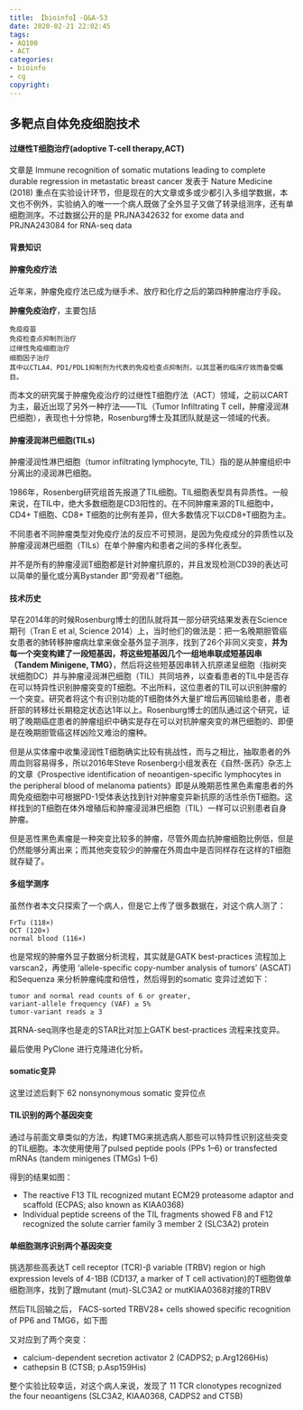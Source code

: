 ```yaml
---
title: 【bioinfo】-Q&A-53
date: 2020-02-21 22:02:45
tags:
- AQ100
- ACT
categories:
- bioinfo
- cg
copyright:
---
```

## 多靶点自体免疫细胞技术

#### 过继性T细胞治疗(adoptive T-cell therapy,ACT)
文章是 Immune recognition of somatic mutations leading to complete durable regression in metastatic breast cancer 发表于 Nature Medicine (2018) 重点在实验设计环节，但是现在的大文章或多或少都引入多组学数据，本文也不例外，实验纳入的唯一一个病人既做了全外显子又做了转录组测序，还有单细胞测序。不过数据公开的是 PRJNA342632 for exome data and PRJNA243084 for RNA-seq data

#### 背景知识
#### 肿瘤免疫疗法
近年来，肿瘤免疫疗法已成为继手术、放疗和化疗之后的第四种肿瘤治疗手段。

**肿瘤免疫治疗**，主要包括
```
免疫疫苗
免疫检查点抑制剂治疗
过继性免疫细胞治疗
细胞因子治疗
其中以CTLA4、PD1/PDL1抑制剂为代表的免疫检查点抑制剂，以其显著的临床疗效而备受瞩目。
```
而本文的研究属于肿瘤免疫治疗的过继性T细胞疗法（ACT）领域，之前以CART为主，最近出现了另外一种疗法——TIL（Tumor Infiltrating T cell，肿瘤浸润淋巴细胞），表现也十分惊艳，Rosenburg博士及其团队就是这一领域的代表。

#### 肿瘤浸润淋巴细胞(TILs)
肿瘤浸润性淋巴细胞（tumor infiltrating lymphocyte, TIL）指的是从肿瘤组织中分离出的浸润淋巴细胞。

1986年，Rosenberg研究组首先报道了TIL细胞。TIL细胞表型具有异质性。一般来说，在TIL中，绝大多数细胞是CD3阳性的。在不同肿瘤来源的TIL细胞中，CD4+ T细胞、CD8+ T细胞的比例有差异，但大多数情况下以CD8+T细胞为主。

不同患者不同肿瘤类型对免疫疗法的反应不可预测，是因为免疫成分的异质性以及肿瘤浸润淋巴细胞（TILs）在单个肿瘤内和患者之间的多样化表型。

并不是所有的肿瘤浸润T细胞都是针对肿瘤抗原的，并且发现检测CD39的表达可以简单的量化或分离Bystander 即“旁观者”T细胞。

#### 技术历史
早在2014年的时候Rosenburg博士的团队就将其一部分研究结果发表在Science期刊（Tran E et al, Science 2014）上，当时他们的做法是：把一名晚期胆管癌女患者的肺转移肿瘤病灶拿来做全基外显子测序，找到了26个非同义突变，**并为每一个突变构建了一段短基因，将这些短基因几个一组地串联成短基因串（Tandem Minigene, TMG）**，然后将这些短基因串转入抗原递呈细胞（指树突状细胞DC）并与肿瘤浸润淋巴细胞（TIL）共同培养，以查看患者的TIL中是否存在可以特异性识别肿瘤突变的T细胞。不出所料，这位患者的TIL可以识别肿瘤的一个突变。研究者将这个有识别功能的T细胞体外大量扩增后再回输给患者，患者肝部的转移灶长期稳定状态达1年以上。Rosenburg博士的团队通过这个研究，证明了晚期癌症患者的肿瘤组织中确实是存在可以对抗肿瘤突变的淋巴细胞的、即便是在晚期胆管癌这样凶险又难治的瘤种。

但是从实体瘤中收集浸润性T细胞确实比较有挑战性，而与之相比，抽取患者的外周血则容易得多，所以2016年Steve Rosenberg小组发表在《自然-医药》杂志上的文章《Prospective identification of neoantigen-specific lymphocytes in the peripheral blood of melanoma patients》即是从晚期恶性黑色素瘤患者的外周免疫细胞中可根据PD-1受体表达找到针对肿瘤变异新抗原的活性杀伤T细胞。这样找到的T细胞在体外增殖后和肿瘤浸润淋巴细胞（TIL）一样可以识别患者自身肿瘤。

但是恶性黑色素瘤是一种突变比较多的肿瘤，尽管外周血抗肿瘤细胞比例低，但是仍然能够分离出来；而其他突变较少的肿瘤在外周血中是否同样存在这样的T细胞就存疑了。



#### 多组学测序
虽然作者本文只探索了一个病人，但是它上传了很多数据在，对这个病人测了：
```
FrTu (118×)
OCT (120×)
normal blood (116×)
```
也是常规的肿瘤外显子数据分析流程，其实就是GATK best-practices 流程加上 varscan2，再使用 ‘allele-specific copy-number analysis of tumors’ (ASCAT) 和Sequenza 来分析肿瘤纯度和倍性，然后得到的somatic 变异过滤如下：
```
tumor and normal read counts of 6 or greater,
variant-allele frequency (VAF) ≥ 5%
tumor-variant reads ≥ 3
```
其RNA-seq测序也是走的STAR比对加上GATK best-practices 流程来找变异。

最后使用 PyClone 进行克隆进化分析。

#### somatic变异
这里过滤后剩下 62 nonsynonymous somatic 变异位点

#### TIL识别的两个基因突变
通过与前面文章类似的方法，构建TMG来挑选病人那些可以特异性识别这些突变的TIL细胞。本次使用使用了pulsed peptide pools (PPs 1–6) or transfected mRNAs (tandem minigenes (TMGs) 1–6)

得到的结果如图：

- The reactive F13 TIL recognized mutant ECM29 proteasome adaptor and scaffold (ECPAS; also known as KIAA0368)
- Individual peptide screens of the TIL fragments showed F8 and F12 recognized the solute carrier family 3 member 2 (SLC3A2) protein





#### 单细胞测序识别两个基因突变
挑选那些高表达T cell receptor (TCR)-β variable (TRBV) region or high expression levels of 4-1BB (CD137, a marker of T cell activation)的T细胞做单细胞测序，找到了跟mutant (mut)-SLC3A2 or mutKIAA0368对接的TRBV

然后TIL回输之后， FACS-sorted TRBV28+ cells showed specific recognition of PP6 and TMG6，如下图






又对应到了两个突变：

- calcium-dependent secretion activator 2 (CADPS2; p.Arg1266His)
- cathepsin B (CTSB; p.Asp159His)

整个实验比较幸运，对这个病人来说，发现了 11 TCR clonotypes recognized the four neoantigens (SLC3A2, KIAA0368, CADPS2 and CTSB)
